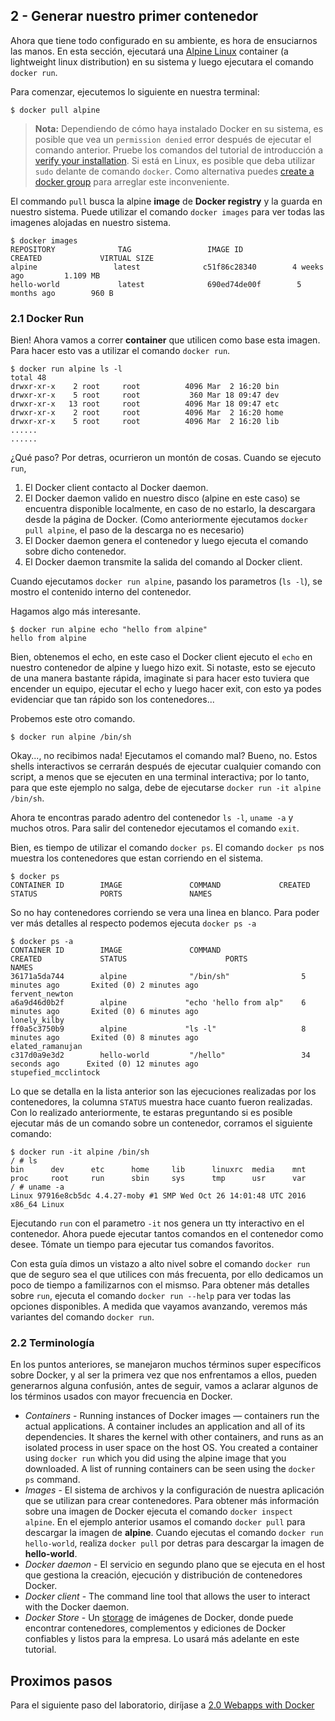 ## 2 - Generar nuestro primer contenedor
Ahora que tiene todo configurado en su ambiente, es hora de ensuciarnos las manos. En esta sección, ejecutará una [Alpine Linux](http://www.alpinelinux.org/) container (a lightweight linux distribution) 
en su sistema y luego ejecutara el comando `docker run`.

Para comenzar, ejecutemos lo siguiente en nuestra terminal:
```
$ docker pull alpine
```

> **Nota:** Dependiendo de cómo haya instalado Docker en su sistema, es posible que vea un `permission denied` error después de ejecutar el comando anterior. Pruebe los comandos del tutorial de introducción a [verify your installation](https://docs.docker.com/engine/getstarted/step_one/#/step-3-verify-your-installation). Si está en Linux, es posible que deba utilizar `sudo` delante de comando `docker`. Como alternativa puedes [create a docker group](https://docs.docker.com/engine/installation/linux/ubuntulinux/#/create-a-docker-group) para arreglar este inconveniente.

El commando `pull` busca la alpine **image** de **Docker registry** y la guarda en nuestro sistema. Puede utilizar el comando `docker images` para ver todas las imagenes alojadas en nuestro sistema.
```
$ docker images
REPOSITORY              TAG                 IMAGE ID            CREATED             VIRTUAL SIZE
alpine                 latest              c51f86c28340        4 weeks ago         1.109 MB
hello-world             latest              690ed74de00f        5 months ago        960 B
```

### 2.1 Docker Run
Bien! Ahora vamos a correr **container** que utilicen como base esta imagen. Para hacer esto vas a utilizar el comando `docker run`.

```
$ docker run alpine ls -l
total 48
drwxr-xr-x    2 root     root          4096 Mar  2 16:20 bin
drwxr-xr-x    5 root     root           360 Mar 18 09:47 dev
drwxr-xr-x   13 root     root          4096 Mar 18 09:47 etc
drwxr-xr-x    2 root     root          4096 Mar  2 16:20 home
drwxr-xr-x    5 root     root          4096 Mar  2 16:20 lib
......
......
```
¿Qué paso? Por detras, ocurrieron un montón de cosas. Cuando se ejecuto `run`,
1. El Docker client contacto al Docker daemon.
2. El Docker daemon valido en nuestro disco (alpine en este caso) se encuentra disponible localmente, en caso de no estarlo, la descargara desde la página de Docker. (Como anteriormente ejecutamos `docker pull alpine`, el paso de la descarga no es necesario)
3. El Docker daemon genera el contenedor y luego ejecuta el comando sobre dicho contenedor.
4. El Docker daemon transmite la salida del comando al Docker client.

Cuando ejecutamos `docker run alpine`, pasando los parametros (`ls -l`), se mostro el contenido interno del contenedor.

Hagamos algo más interesante.

```
$ docker run alpine echo "hello from alpine"
hello from alpine
```
Bien, obtenemos el echo, en este caso el Docker client ejecuto el `echo` en nuestro contenedor de alpine y luego hizo exit. Si notaste, esto se ejecuto de una manera bastante rápida, imaginate si para hacer esto tuviera que encender un equipo, ejecutar el echo y luego hacer exit, con esto ya podes evidenciar que tan rápido son los contenedores...

Probemos este otro comando.
```
$ docker run alpine /bin/sh
```

Okay..., no recibimos nada! Ejecutamos el comando mal? Bueno, no. Estos shells interactivos se cerrarán después de ejecutar cualquier comando con script, a menos que se ejecuten en una terminal interactiva; por lo tanto, para que este ejemplo no salga, debe de ejecutarse `docker run -it alpine /bin/sh`.

Ahora te encontras parado adentro del contenedor `ls -l`, `uname -a` y muchos otros. Para salir del contenedor ejecutamos el comando `exit`.


Bien, es tiempo de utilizar el comando `docker ps`. El comando `docker ps` nos muestra los contenedores que estan corriendo en el sistema.

```
$ docker ps
CONTAINER ID        IMAGE               COMMAND             CREATED             STATUS              PORTS               NAMES
```

So no hay contenedores corriendo se vera una linea en blanco. Para poder ver más detalles al respecto podemos ejecuta `docker ps -a`

```
$ docker ps -a
CONTAINER ID        IMAGE               COMMAND                  CREATED             STATUS                      PORTS               NAMES
36171a5da744        alpine              "/bin/sh"                5 minutes ago       Exited (0) 2 minutes ago                        fervent_newton
a6a9d46d0b2f        alpine             "echo 'hello from alp"    6 minutes ago       Exited (0) 6 minutes ago                        lonely_kilby
ff0a5c3750b9        alpine             "ls -l"                   8 minutes ago       Exited (0) 8 minutes ago                        elated_ramanujan
c317d0a9e3d2        hello-world         "/hello"                 34 seconds ago      Exited (0) 12 minutes ago                       stupefied_mcclintock
```

Lo que se detalla en la lista anterior son las ejecuciones realizadas por los contenedores, la columna `STATUS` muestra hace cuanto fueron realizadas. Con lo realizado anteriormente, te estaras preguntando si es posible ejecutar más de un comando sobre un contenedor, corramos el siguiente comando:

```
$ docker run -it alpine /bin/sh
/ # ls
bin      dev      etc      home     lib      linuxrc  media    mnt      proc     root     run      sbin     sys      tmp      usr      var
/ # uname -a
Linux 97916e8cb5dc 4.4.27-moby #1 SMP Wed Oct 26 14:01:48 UTC 2016 x86_64 Linux
```
Ejecutando `run` con el parametro `-it` nos genera un tty interactivo en el contenedor. Ahora puede ejecutar tantos comandos en el contenedor como desee. Tómate un tiempo para ejecutar tus comandos favoritos.

Con esta guía dimos un vistazo a alto nivel sobre el comando `docker run` que de seguro sea el que utilices con más frecuenta, por ello dedicamos un poco de tiempo a familizarnos con el mismso. Para obtener más detalles sobre `run`, ejecuta el comando `docker run --help` para ver todas las opciones disponibles. A medida que vayamos avanzando, veremos más variantes del comando `docker run`.
### 2.2 Terminología
En los puntos anteriores, se manejaron muchos términos super específicos sobre Docker, y al ser la primera vez que nos enfrentamos a ellos, pueden generarnos alguna confusión, antes de seguir, vamos a aclarar algunos de los términos usados con mayor frecuencia en Docker.

- *Containers* - Running instances of Docker images &mdash; containers run the actual applications. A container includes an application and all of its dependencies. It shares the kernel with other containers, and runs as an isolated process in user space on the host OS. You created a container using `docker run` which you did using the alpine image that you downloaded. A list of running containers can be seen using the `docker ps` command.
- *Images* - El sistema de archivos y la configuración de nuestra aplicación que se utilizan para crear contenedores. Para obtener más información sobre una imagen de Docker ejecuta el comando `docker inspect alpine`. En el ejemplo anterior usamos el comando `docker pull` para descargar la imagen de **alpine**. Cuando ejecutas el comando `docker run hello-world`, realiza `docker pull` por detras para descargar la imagen de **hello-world**.
- *Docker daemon* - El servicio en segundo plano que se ejecuta en el host que gestiona la creación, ejecución y distribución de contenedores Docker.
- *Docker client* - The command line tool that allows the user to interact with the Docker daemon.
- *Docker Store* - Un [storage](https://store.docker.com/) de imágenes de Docker, donde puede encontrar contenedores, complementos y ediciones de Docker confiables y listos para la empresa. Lo usará más adelante en este tutorial.

## Proximos pasos
Para el siguiente paso del laboratorio, diríjase a [2.0 Webapps with Docker](./webapps.md)